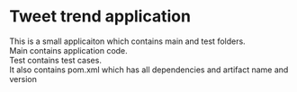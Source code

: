 # Tweet trend application

This is a small applicaiton which contains main and test folders.  
Main contains application code.  
Test contains test cases.  
It also contains pom.xml which has all dependencies and artifact name and version

